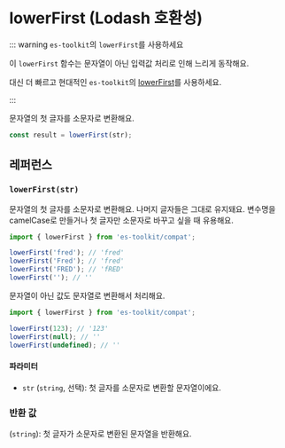 # lowerFirst (Lodash 호환성)

::: warning `es-toolkit`의 `lowerFirst`를 사용하세요

이 `lowerFirst` 함수는 문자열이 아닌 입력값 처리로 인해 느리게 동작해요.

대신 더 빠르고 현대적인 `es-toolkit`의 [lowerFirst](../../string/lowerFirst.md)를 사용하세요.

:::

문자열의 첫 글자를 소문자로 변환해요.

```typescript
const result = lowerFirst(str);
```

## 레퍼런스

### `lowerFirst(str)`

문자열의 첫 글자를 소문자로 변환해요. 나머지 글자들은 그대로 유지돼요. 변수명을 camelCase로 만들거나 첫 글자만 소문자로 바꾸고 싶을 때 유용해요.

```typescript
import { lowerFirst } from 'es-toolkit/compat';

lowerFirst('fred'); // 'fred'
lowerFirst('Fred'); // 'fred' 
lowerFirst('FRED'); // 'fRED'
lowerFirst(''); // ''
```

문자열이 아닌 값도 문자열로 변환해서 처리해요.

```typescript
import { lowerFirst } from 'es-toolkit/compat';

lowerFirst(123); // '123'
lowerFirst(null); // ''
lowerFirst(undefined); // ''
```

#### 파라미터

- `str` (`string`, 선택): 첫 글자를 소문자로 변환할 문자열이에요.

### 반환 값

(`string`): 첫 글자가 소문자로 변환된 문자열을 반환해요.
